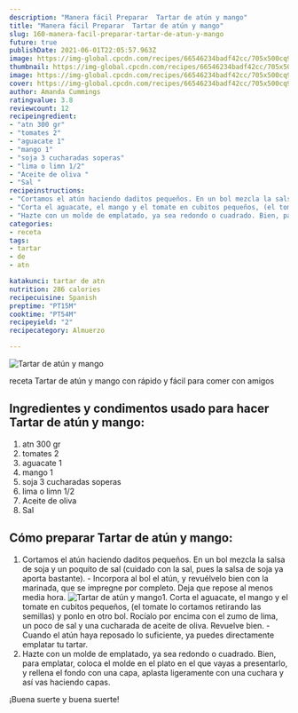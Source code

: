 ```yaml
---
description: "Manera fácil Preparar  Tartar de atún y mango"
title: "Manera fácil Preparar  Tartar de atún y mango"
slug: 160-manera-facil-preparar-tartar-de-atun-y-mango
future: true
publishDate: 2021-06-01T22:05:57.963Z
image: https://img-global.cpcdn.com/recipes/66546234badf42cc/705x500cq90/tartar-de-atun-y-mango-foto-principal.jpg
thumbnail: https://img-global.cpcdn.com/recipes/66546234badf42cc/705x500cq90/tartar-de-atun-y-mango-foto-principal.jpg
image: https://img-global.cpcdn.com/recipes/66546234badf42cc/705x500cq90/tartar-de-atun-y-mango-foto-principal.jpg
cover: https://img-global.cpcdn.com/recipes/66546234badf42cc/705x500cq90/tartar-de-atun-y-mango-foto-principal.jpg
author: Amanda Cummings
ratingvalue: 3.8
reviewcount: 12
recipeingredient:
- "atn 300 gr"
- "tomates 2"
- "aguacate 1"
- "mango 1"
- "soja 3 cucharadas soperas"
- "lima o limn 1/2"
- "Aceite de oliva "
- "Sal "
recipeinstructions:
- "Cortamos el atún haciendo daditos pequeños. En un bol mezcla la salsa de soja y un poquito de sal (cuidado con la sal, pues la salsa de soja ya aporta bastante). Incorpora al bol el atún, y revuélvelo bien con la marinada, que se impregne por completo. Deja que repose al menos media hora."
- "Corta el aguacate, el mango y el tomate en cubitos pequeños, (el tomate lo cortamos retirando las semillas) y ponlo en otro bol. Rocíalo por encima con el zumo de lima, un poco de sal y una cucharada de aceite de oliva. Revuelve bien.  Cuando el atún haya reposado lo suficiente, ya puedes directamente emplatar tu tartar."
- "Hazte con un molde de emplatado, ya sea redondo o cuadrado. Bien, para emplatar, coloca el molde en el plato en el que vayas a presentarlo, y rellena el fondo con una capa, aplasta ligeramente con una cuchara y así vas haciendo capas."
categories:
- receta
tags:
- tartar
- de
- atn

katakunci: tartar de atn 
nutrition: 286 calories
recipecuisine: Spanish
preptime: "PT15M"
cooktime: "PT54M"
recipeyield: "2"
recipecategory: Almuerzo

---
```



![Tartar de atún y mango](https://img-global.cpcdn.com/recipes/66546234badf42cc/705x500cq90/tartar-de-atun-y-mango-foto-principal.jpg)

receta Tartar de atún y mango con rápido y fácil para comer con amigos

<!--inarticleads1-->

## Ingredientes y condimentos usado para hacer Tartar de atún y mango:

1. atn 300 gr
1. tomates 2
1. aguacate 1
1. mango 1
1. soja 3 cucharadas soperas
1. lima o limn 1/2
1. Aceite de oliva 
1. Sal 



<!--inarticleads2-->

## Cómo preparar Tartar de atún y mango:

1. Cortamos el atún haciendo daditos pequeños. En un bol mezcla la salsa de soja y un poquito de sal (cuidado con la sal, pues la salsa de soja ya aporta bastante). - Incorpora al bol el atún, y revuélvelo bien con la marinada, que se impregne por completo. Deja que repose al menos media hora.
<img src="https://img-global.cpcdn.com/steps/9786897fa03e3c9e/160x128cq70/foto-del-paso-1-de-la-receta-tartar-de-atun-y-mango.jpg" alt="Tartar de atún y mango">1. Corta el aguacate, el mango y el tomate en cubitos pequeños, (el tomate lo cortamos retirando las semillas) y ponlo en otro bol. Rocíalo por encima con el zumo de lima, un poco de sal y una cucharada de aceite de oliva. Revuelve bien.  - Cuando el atún haya reposado lo suficiente, ya puedes directamente emplatar tu tartar.
1. Hazte con un molde de emplatado, ya sea redondo o cuadrado. Bien, para emplatar, coloca el molde en el plato en el que vayas a presentarlo, y rellena el fondo con una capa, aplasta ligeramente con una cuchara y así vas haciendo capas.



¡Buena suerte y buena suerte!

